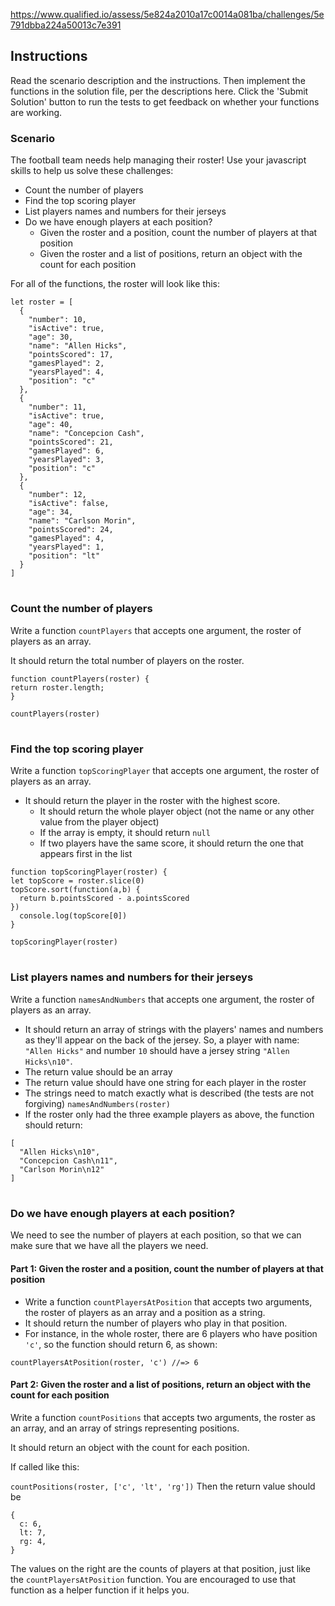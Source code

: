https://www.qualified.io/assess/5e824a2010a17c0014a081ba/challenges/5e791dbba224a50013c7e391

## Instructions
Read the scenario description and the instructions. Then implement the functions in the solution file, per the descriptions here. Click the 'Submit Solution' button to run the tests to get feedback on whether your functions are working.

### Scenario
The football team needs help managing their roster! Use your javascript skills to help us solve these challenges:

- Count the number of players
- Find the top scoring player
- List players names and numbers for their jerseys
- Do we have enough players at each position?
  - Given the roster and a position, count the number of players at that position
  - Given the roster and a list of positions, return an object with the count for each position

For all of the functions, the roster will look like this:

```
let roster = [
  {
    "number": 10,
    "isActive": true,
    "age": 30,
    "name": "Allen Hicks",
    "pointsScored": 17,
    "gamesPlayed": 2,
    "yearsPlayed": 4,
    "position": "c"
  },
  {
    "number": 11,
    "isActive": true,
    "age": 40,
    "name": "Concepcion Cash",
    "pointsScored": 21,
    "gamesPlayed": 6,
    "yearsPlayed": 3,
    "position": "c"
  },
  {
    "number": 12,
    "isActive": false,
    "age": 34,
    "name": "Carlson Morin",
    "pointsScored": 24,
    "gamesPlayed": 4,
    "yearsPlayed": 1,
    "position": "lt"
  }
]
```
#
  ### Count the number of players
Write a function `countPlayers` that accepts one argument, the roster of players as an array.

It should return the total number of players on the roster.

```
function countPlayers(roster) {
return roster.length;
}

countPlayers(roster)
```
#
  ### Find the top scoring player
Write a function `topScoringPlayer` that accepts one argument, the roster of players as an array.

  - It should return the player in the roster with the highest score.
    - It should return the whole player object (not the name or any other value from the player object)
    - If the array is empty, it should return `null`
    - If two players have the same score, it should return the one that appears first in the list

```
function topScoringPlayer(roster) {
let topScore = roster.slice(0)
topScore.sort(function(a,b) {
  return b.pointsScored - a.pointsScored
})
  console.log(topScore[0])
}

topScoringPlayer(roster)
```
#
### List players names and numbers for their jerseys
Write a function `namesAndNumbers` that accepts one argument, the roster of players as an array.
  - It should return an array of strings with the players' names and numbers as they'll appear on the back of the jersey. So, a player with name: `"Allen Hicks"` and number `10` should have a jersey string `"Allen Hicks\n10"`.
  - The return value should be an array
  - The return value should have one string for each player in the roster
  - The strings need to match exactly what is described (the tests are not forgiving)
`namesAndNumbers(roster)`
- If the roster only had the three example players as above, the function should return:
```
[
  "Allen Hicks\n10",
  "Concepcion Cash\n11",
  "Carlson Morin\n12"
]
```
#
### Do we have enough players at each position?
We need to see the number of players at each position, so that we can make sure that we have all the players we need.

  #### Part 1: Given the roster and a position, count the number of players at that position
  - Write a function `countPlayersAtPosition` that accepts two arguments, the roster of players as an array and a position as a string.
  - It should return the number of players who play in that position.
  - For instance, in the whole roster, there are 6 players who have position `'c'`, so the function should return 6, as shown:

`countPlayersAtPosition(roster, 'c') //=> 6`
  #### Part 2: Given the roster and a list of positions, return an object with the count for each position
Write a function `countPositions` that accepts two arguments, the roster as an array, and an array of strings representing positions.

It should return an object with the count for each position.

If called like this:

`countPositions(roster, ['c', 'lt', 'rg'])`
Then the return value should be

```
{
  c: 6,
  lt: 7,
  rg: 4,
}
```

The values on the right are the counts of players at that position, just like the `countPlayersAtPosition` function. You are encouraged to use that function as a helper function if it helps you.
